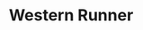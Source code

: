 ---
title: Western Runner
categories: personal
layout: game
post-image: " "
description:
tags:
legacylink: https://legacy.amy-portfolio.com/games/western-runner/#/
heading: "Run endlessly through the hot desert!"
summary: "Western Runner is a simple runner game inspired by Subway Surfers where you have to dodge the obstacles and collect money, designed around the theme 'Western'"
icon: https://am3pap005files.storage.live.com/y4m_wJlGJJq26q2v2DtDsVVQJoFax1IWRIbVjrdCoz49pI4rmquGe3WCgNO5yPuQyD_IpkU5LbLgSdv2aUJQ379DfJcp4uh42tkvTVM5ydxhsS0P5H6FxuAD-AzE8ysNlzthxmzvNQPrPJ1H4c-EYM3iZHhg9PrMXhfoyDkCZKZ_qnKxYAg3-KBB1BkaLv_Vx7P?width=1920&height=1634&cropmode=none
showreel: 
isgameembed: false
gamevideo: https://www.youtube.com/embed/im5OsADfwlc?controls=0
status: "Done"
projecttype: "Solo College Project"
duration: "~1 Month"
tools: ['Unreal Engine 4', 'Photoshop']
roles: ['Visual Scripting (Blueprints)', 'Design']
credits: ['Amy Elliott']
---